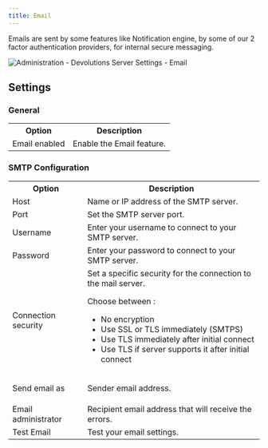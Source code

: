 ```yaml
---
title: Email
---
```

Emails are sent by some features like Notification engine, by some of our 2 factor authentication providers, for internal secure messaging. 

![Administration - Devolutions Server Settings - Email](/img/en/server/ServerOp8169.png)

## Settings 
### General 
<table>
	<tr>
		<th>
Option 
		</th>
		<th>
Description 
		</th>
	</tr>
	<tr>
		<td>
Email enabled 
		</td>
		<td>
Enable the Email feature. 
		</td>
	</tr>
</table>

### SMTP Configuration 

<table>
	<tr>
		<th>
Option 
		</th>
		<th>
Description 
		</th>
	</tr>
	<tr>
		<td>
Host 
		</td>
		<td>
Name or IP address of the SMTP server. 
		</td>
	</tr>
	<tr>
		<td>
Port 
		</td>
		<td>
Set the SMTP server port. 
		</td>
	</tr>
	<tr>
		<td>
Username 
		</td>
		<td>
Enter your username to connect to your SMTP server. 
		</td>
	</tr>
	<tr>
		<td>
Password 
		</td>
		<td>
Enter your password to connect to your SMTP server. 
		</td>
	</tr>
	<tr>
		<td>
Connection security 
		</td>
		<td>
Set a specific security for the connection to the mail server.  

Choose between :  

* No encryption 
* Use SSL or TLS immediately (SMTPS) 
* Use TLS immediately after initial connect 
* Use TLS if server supports it after initial connect 
		</td>
	</tr>
	<tr>
		<td>
Send email as 
		</td>
		<td>
Sender email address. 
		</td>
	</tr>
	<tr>
		<td>
Email administrator 
		</td>
		<td>
Recipient email address that will receive the errors. 
		</td>
	</tr>
	<tr>
		<td>
Test Email 
		</td>
		<td>
Test your email settings. 
		</td>
	</tr>
</table>


